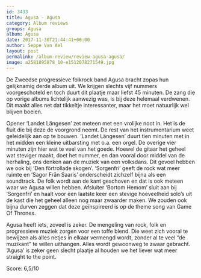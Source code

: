 ```yaml
---
id: 3433
title: Agusa - Agusa
category: Album reviews
groups: Agusa
album: Agusa
date: 2017-11-30T21:44:41+00:00
author: Seppe Van Ael
layout: post
permalink: /album-review/review-agusa-agusa/
image: a2581895878_10-e1512078271549.jpg
---
```

De Zweedse progressieve folkrock band Agusa bracht zopas hun gelijknamig derde album uit. We krijgen slechts vijf nummers voorgeschoteld en toch duurt dit plaatje maar liefst 45 minuten. De zang die op vorige albums lichtelijk aanwezig was, is bij deze helemaal verdwenen. Dit maakt alles net dat tikkeltje interessanter, maar het moet natuurlijk wel blijven boeien.

Opener ‘Landet Längesen’ zet meteen met een vrolijke noot in. Het is de fluit die bij deze de voorgrond neemt. De rest van het instrumentarium weet geleidelijk aan op te bouwen. ‘Landet Längesen’ duurt tien minuten met in het midden een kleine uitbarsting met o.a. een orgel. De overige vier minuten zijn hier wat te veel van het goede. Hoewel de gitaar het geheel wat steviger maakt, doet het nummer, en dan vooral door middel van de herhaling, ons denken aan de muziek van een volksdans. Dit gevoel hebben we ook bij ‘Den förtrollade skogen’. ‘Sorgenfri’ geeft de rock wat meer ruimte en ‘Sagor Från Saaris’ onderscheidt zichzelf bijna als een soundtrack. De folk wordt aan de kant geschoven en dat is ook meteen waar we Agusa willen hebben. Afsluiter ‘Bortom Hemom’ sluit aan bij ‘Sorgenfri’ en haalt voor een laatste keer een stevige hoeveelheid solo’s uit de kast die het geheel alleen nog maar zwaarder maken. We zouden ook bijna durven zeggen dat deze geïnspireerd is op de theme song van Game Of Thrones.

Agusa heeft iets, zoveel is zeker. De mengeling van rock, folk en progressieve muziek zorgen voor een toffe blend. Die weet zich vooral te bewijzen als alles netjes in elkaar vermengd wordt, zonder al te veel “de muzikant” te willen uithangen. Alles wordt gewoonweg te zwaar gebracht. ‘Agusa’ is zeker geen slecht plaatje al houden we het liever wat meer straight to the point.

Score: 6,5/10

&nbsp;